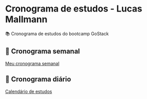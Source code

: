 # Cronograma de estudos - Lucas Mallmann

📚 Cronograma de estudos do bootcamp GoStack

## 📅 Cronograma semanal

[Meu cronograma semanal](https://www.notion.so/15e9d5dc6d414ffd91d894071990bf60)

## 📅 Cronograma diário

[Calendário de estudos](https://www.notion.so/58355e87957847c182040f01f0d2e36c)
